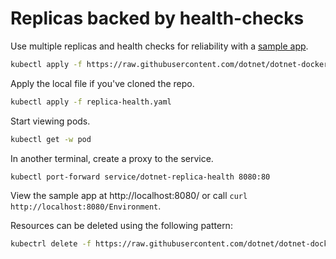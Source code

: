 # Replicas backed by health-checks

Use multiple replicas and health checks for reliability with a [sample app](../../samples/aspnetapp/Dockerfile.alpine).

```bash
kubectl apply -f https://raw.githubusercontent.com/dotnet/dotnet-docker/main/samples/kubernetes/replicas-and-health/replica-health.yaml
```

Apply the local file if you've cloned the repo.

```bash
kubectl apply -f replica-health.yaml
```

Start viewing pods.

```bash
kubectl get -w pod
```

In another terminal, create a proxy to the service.

```bash
kubectl port-forward service/dotnet-replica-health 8080:80
```

View the sample app at http://localhost:8080/ or call `curl http://localhost:8080/Environment`.

Resources can be deleted using the following pattern:

```bash
kubectrl delete -f https://raw.githubusercontent.com/dotnet/dotnet-docker/main/samples/kubernetes/replicas-and-health/replica-health.yaml
```

